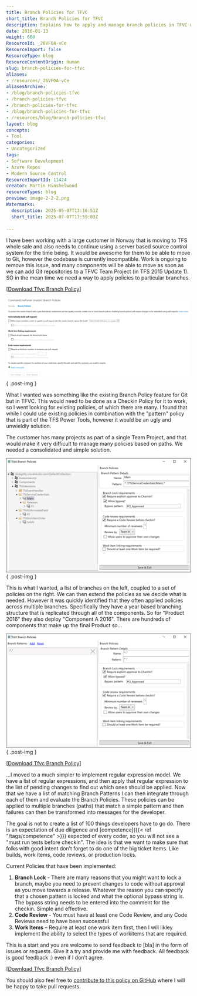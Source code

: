 ```yaml
---
title: Branch Policies for TFVC
short_title: Branch Policies for TFVC
description: Explains how to apply and manage branch policies in TFVC using regular expressions, enabling code reviews, branch locks, and work item requirements across multiple branches.
date: 2016-01-13
weight: 660
ResourceId: _26VFOA-vCe
ResourceImport: false
ResourceType: blog
ResourceContentOrigin: Human
slug: branch-policies-for-tfvc
aliases:
- /resources/_26VFOA-vCe
aliasesArchive:
- /blog/branch-policies-tfvc
- /branch-policies-tfvc
- /branch-policies-for-tfvc
- /blog/branch-policies-for-tfvc
- /resources/blog/branch-policies-tfvc
layout: blog
concepts:
- Tool
categories:
- Uncategorized
tags:
- Software Development
- Azure Repos
- Modern Source Control
ResourceImportId: 11424
creator: Martin Hinshelwood
resourceTypes: blog
preview: image-2-2-2.png
Watermarks:
  description: 2025-05-07T13:16:51Z
  short_title: 2025-07-07T17:59:03Z

---
```

I have been working with a large customer in Norway that is moving to TFS whole sale and also needs to continue using a server based source control system for the time being. It would be awesome for them to be able to move to Git, however the codebase is currently incompatible. Work is ongoing to remove this issue, and many components will be able to move as soon as we can add Git repositories to a TFVC Team Project (in TFS 2015 Update 1). SO in the mean time we need a way to apply policies to particular branches.

\[[Download Tfvc Branch Policy](http://nkdagility.net/TfsBranchPolicy)\]

![image](images/image-3-3.png "image")
{ .post-img }

What I wanted was something like the existing Branch Policy feature for Git but in TFVC. This would need to be done as a Checkin Policy for it to work, so I went looking for existing policies, of which there are many. I found that while I could use existing policies in combination with the "pattern" policy that is part of the TFS Power Tools, however it would be an ugly and unwieldly solution.

The customer has many projects as part of a single Team Project, and that would make it very difficult to manage many policies based on paths. We needed a consolidated and simple solution.

![image](images/image-1-1-1.png "image")
{ .post-img }

This is what I wanted, a list of branches on the left, coupled to a set of policies on the right. We can then extend the policies as we decide what is needed. However it was quickly identified that they often applied policies across multiple branches. Specifically they have a year based branching structure that is replicated through all of the components. So for "Product 2016" they also deploy "Component A 2016". There are hundreds of components that make up the final Product so…

![image](images/image-2-2-2.png "image")
{ .post-img }

\[[Download Tfvc Branch Policy](http://nkdagility.net/TfsBranchPolicy)\]

…I moved to a much simpler to implement regular expression model. We have a list of regular expressions, and then apply that regular expression to the list of pending changes to find out which ones should be applied. Now that we have a list of matching Branch Patterns I can then integrate through each of them and evaluate the Branch Policies. These policies can be applied to multiple branches (paths) that match a simple pattern and then failures can then be transformed into messages for the developer.

The goal is not to create a list of 100 things developers have to go do. There is an expectation of due diligence and [competence]({{< ref "/tags/competence" >}}) expected of every coder, so you will not see a "must run tests before checkin". The idea is that we want to make sure that folks with good intent don’t forget to do one of the big ticket items. Like builds, work items, code reviews, or production locks.

Current Policies that have been implemented:

1. **Branch Lock** - There are many reasons that you might want to lock a branch, maybe you need to prevent changes to code without approval as you move towards a release. Whatever the reason you can specify that a chosen pattern is locked and what the optional bypass string is. The bypass string needs to be entered into the comment for the checkin. Simple and effective.
2. **Code Review** - You must have at least one Code Review, and any Code Reviews need to have been successful
3. **Work Items** – Require at least one work item first, then I will likley implement the ability to select the types of workitems that are required.

This is a start and you are welcome to send feedback to \[bla\] in the form of issues or requests. Give it a try and provide me with feedback. All feedback is good feedback :) even if I don’t agree.

\[[Download Tfvc Branch Policy](http://nkdagility.net/TfsBranchPolicy)\]

You should also feel free to [contribute to this policy on GitHub](https://github.com/nkdAgility/TfvcBranchPolicy) where I will be happy to take pull requests.
